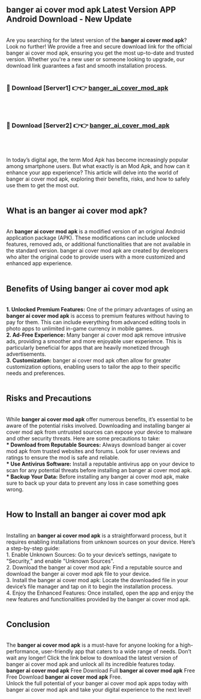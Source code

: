## banger ai cover mod apk Latest Version APP Android Download - New Update
<br>
Are you searching for the latest version of the <strong>banger ai cover mod apk</strong>? Look no further! We provide a free and secure download link for the official banger ai cover mod apk, ensuring you get the most up-to-date and trusted version. Whether you're a new user or someone looking to upgrade, our download link guarantees a fast and smooth installation process.
<br>
<br>
<h3>🔴 Download [Server1] 👉👉 <a href="https://modyolo.store/banger+ai+cover+mod+apk">banger_ai_cover_mod_apk</a></h3><br>
<br>
<h3>🔴 Download [Server2] 👉👉 <a href="https://modyolo.store/banger+ai+cover+mod+apk">banger_ai_cover_mod_apk</a></h3><br>
<br>
<br>
In today’s digital age, the term Mod Apk has become increasingly popular among smartphone users. But what exactly is an Mod Apk, and how can it enhance your app experience? This article will delve into the world of banger ai cover mod apk, exploring their benefits, risks, and how to safely use them to get the most out.
<br>
<br>
<h2>What is an banger ai cover mod apk?</h2>
<br>
An <strong>banger ai cover mod apk</strong> is a modified version of an original Android application package (APK). These modifications can include unlocked features, removed ads, or additional functionalities that are not available in the standard version. banger ai cover mod apk are created by developers who alter the original code to provide users with a more customized and enhanced app experience.
<br>
<br>
<h2>Benefits of Using banger ai cover mod apk</h2>
<br>
<strong> 1. Unlocked Premium Features:</strong> One of the primary advantages of using an <strong>banger ai cover mod apk</strong> is access to premium features without having to pay for them. This can include everything from advanced editing tools in photo apps to unlimited in-game currency in mobile games.
<br>
<strong> 2. Ad-Free Experience:</strong> Many banger ai cover mod apk remove intrusive ads, providing a smoother and more enjoyable user experience. This is particularly beneficial for apps that are heavily monetized through advertisements.
<br>
<strong> 3. Customization:</strong> banger ai cover mod apk often allow for greater customization options, enabling users to tailor the app to their specific needs and preferences.
<br>
<br>
<h2>Risks and Precautions</h2>
<br>
While <strong>banger ai cover mod apk</strong> offer numerous benefits, it’s essential to be aware of the potential risks involved. Downloading and installing banger ai cover mod apk from untrusted sources can expose your device to malware and other security threats. Here are some precautions to take:
<br>
<strong> * Download from Reputable Sources:</strong> Always download banger ai cover mod apk from trusted websites and forums. Look for user reviews and ratings to ensure the mod is safe and reliable.
<br>
<strong> * Use Antivirus Software:</strong> Install a reputable antivirus app on your device to scan for any potential threats before installing an banger ai cover mod apk.
<br>
<strong> * Backup Your Data:</strong> Before installing any banger ai cover mod apk, make sure to back up your data to prevent any loss in case something goes wrong.
<br>
<br>
<h2>How to Install an banger ai cover mod apk</h2>
<br>
Installing an <strong>banger ai cover mod apk</strong> is a straightforward process, but it requires enabling installations from unknown sources on your device. Here’s a step-by-step guide:
<br>
 1. Enable Unknown Sources: Go to your device’s settings, navigate to "Security," and enable "Unknown Sources".
<br>
 2. Download the banger ai cover mod apk: Find a reputable source and download the banger ai cover mod apk file to your device.
<br>
 3. Install the banger ai cover mod apk: Locate the downloaded file in your device’s file manager and tap on it to begin the installation process.
<br>
 4. Enjoy the Enhanced Features: Once installed, open the app and enjoy the new features and functionalities provided by the banger ai cover mod apk.
<br>
<br>
<h2><strong>Conclusion</strong></h2>
<br>
The <strong>banger ai cover mod apk</strong> is a must-have for anyone looking for a high-performance, user-friendly app that caters to a wide range of needs. Don’t wait any longer! Click the link below to download the latest version of banger ai cover mod apk and unlock all its incredible features today.
<br>
<strong>banger ai cover mod apk</strong> Free Download Full <strong>banger ai cover mod apk</strong> Free Free Download <strong>banger ai cover mod apk</strong> Free.
<br>
Unlock the full potential of your banger ai cover mod apk apps today with banger ai cover mod apk and take your digital experience to the next level!